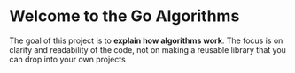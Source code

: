 # Welcome to the Go Algorithms

The goal of this project is to **explain how algorithms work**. The focus is on clarity and readability of the code, not on making a reusable library that you can drop into your own projects
